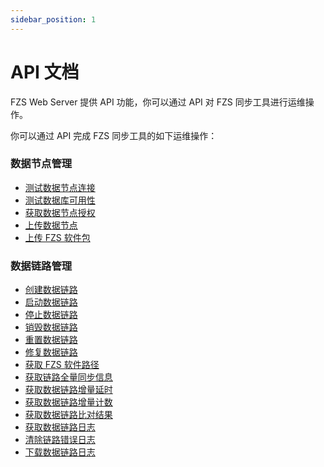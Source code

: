```yaml
---
sidebar_position: 1
---
```


# API 文档

FZS Web Server 提供 API 功能，你可以通过 API 对 FZS 同步工具进行运维操作。

你可以通过 API 完成 FZS 同步工具的如下运维操作：

### 数据节点管理

- [测试数据节点连接](./api/ping-web-server)
- [测试数据库可用性](./api/test-db-validity)
- [获取数据节点授权](./api/license-info)
- [上传数据节点](./api/upload-license)
- [上传 FZS 软件包](./api/upload-agent)

### 数据链路管理

- [创建数据链路](./api/create-data-link)
- [启动数据链路](./api/start-data-link)
- [停止数据链路](./api/stop-data-link)
- [销毁数据链路](./api/cancel-data-link)
- [重置数据链路](./api/reset-data-link)
- [修复数据链路](./api/reset-data-link)
- [获取 FZS 软件路径](./api/get-run-path)
- [获取链路全量同步信息](./api/get-full)
- [获取数据链路增量延时](./api/get-delay)
- [获取数据链路增量计数](./api/get-delay)
- [获取数据链路比对结果](./api/fzs-verify)
- [获取数据链路日志](./api/get-logs)
- [清除链路错误日志](./api/clean-logs)
- [下载数据链路日志](./api/log-tar)
